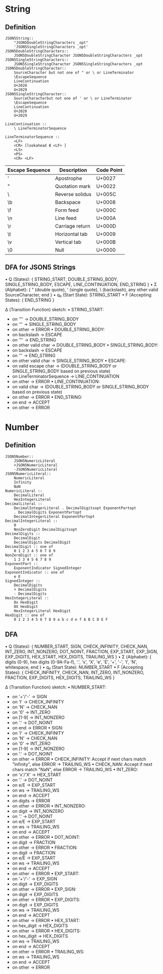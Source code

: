# String

## Definition

```
JSON5String::
    "JSON5DoubleStringCharacters _opt"
    'JSON5SingleStringCharacters _opt'
JSON5DoubleStringCharacters::
    JSON5DoubleStringCharacter JSON5DoubleStringCharacters _opt
JSON5SingleStringCharacters::
    JSON5SingleStringCharacter JSON5SingleStringCharacters _opt
JSON5DoubleStringCharacter::
    SourceCharacter but not one of " or \ or LineTerminator
    \EscapeSequence
    LineContinuation
    U+2028
    U+2029
JSON5SingleStringCharacter::
    SourceCharacterbut not one of ' or \ or LineTerminator
    \EscapeSequence
    LineContinuation
    U+2028
    U+2029

LineContinuation ::
    \ LineTerminatorSequence

LineTerminatorSequence ::
    <LF>
    <CR> [lookahead ∉ <LF> ]
    <LS>
    <PS>
    <CR> <LF>
```

| Escape Sequence | Description       | Code Point |
|-----------------|-------------------|------------|
| \'              | Apostrophe        | U+0027     |
| \"              | Quotation mark    | U+0022     |
| \\              | Reverse solidus   | U+005C     |
| \b              | Backspace         | U+0008     |
| \f              | Form feed         | U+000C     |
| \n              | Line feed         | U+000A     |
| \r              | Carriage return   | U+000D     |
| \t              | Horizontal tab    | U+0009     |
| \v              | Vertical tab      | U+000B     |
| \0              | Null              | U+0000     |

## DFA for JSON5 Strings

• Q (States): { STRING_START, DOUBLE_STRING_BODY, SINGLE_STRING_BODY, ESCAPE, LINE_CONTINUATION, END_STRING }
• Σ (Alphabet): { " (double quote), ' (single quote), \ (backslash), any other valid SourceCharacter, end }
• q₀ (Start State): STRING_START
• F (Accepting States): { END_STRING }

Δ (Transition Function) sketch:
• STRING_START:

- on '"' → DOUBLE_STRING_BODY
- on ''' → SINGLE_STRING_BODY
- on other → ERROR
  • DOUBLE_STRING_BODY:
- on backslash → ESCAPE
- on '"' → END_STRING
- on other valid char → DOUBLE_STRING_BODY
  • SINGLE_STRING_BODY:
- on backslash → ESCAPE
- on ''' → END_STRING
- on other valid char → SINGLE_STRING_BODY
  • ESCAPE:
- on valid escape char → (DOUBLE_STRING_BODY or SINGLE_STRING_BODY based on previous state)
- on LineTerminatorSequence → LINE_CONTINUATION
- on other → ERROR
  • LINE_CONTINUATION:
- on valid char → (DOUBLE_STRING_BODY or SINGLE_STRING_BODY based on previous state)
- on other → ERROR
  • END_STRING:
- on end → ACCEPT
- on other → ERROR

# Number

## Definition

```
JSON5Number::
    JSON5NumericLiteral
    +JSON5NumericLiteral
    -JSON5NumericLiteral
JSON5NumericLiteral::
    NumericLiteral
    Infinity
    NaN
NumericLiteral ::
    DecimalLiteral
    HexIntegerLiteral
DecimalLiteral ::
    DecimalIntegerLiteral . DecimalDigitsopt ExponentPartopt
    . DecimalDigits ExponentPartopt
    DecimalIntegerLiteral ExponentPartopt
DecimalIntegerLiteral ::
    0
    NonZeroDigit DecimalDigitsopt
DecimalDigits ::
    DecimalDigit
    DecimalDigits DecimalDigit
DecimalDigit :: one of
    0 1 2 3 4 5 6 7 8 9
NonZeroDigit :: one of
    1 2 3 4 5 6 7 8 9
ExponentPart ::
    ExponentIndicator SignedInteger
ExponentIndicator :: one of
    e E
SignedInteger ::
    DecimalDigits
    + DecimalDigits
    - DecimalDigits
HexIntegerLiteral ::
    0x HexDigit
    0X HexDigit
    HexIntegerLiteral HexDigit
HexDigit :: one of
    0 1 2 3 4 5 6 7 8 9 a b c d e f A B C D E F
```

## DFA

• Q (States): { NUMBER_START, SIGN, CHECK_INFINITY, CHECK_NAN, INT_ZERO, INT_NONZERO, DOT_NOINT, FRACTION, EXP_START, EXP_SIGN, EXP_DIGITS, HEX_START, HEX_DIGITS, TRAILING_WS }
• Σ (Alphabet): { digits (0-9), hex digits (0-9A-Fa-f), '.', 'x', 'X', 'e', 'E', '+', '-', 'I', 'N', whitespace, end }
• q₀ (Start State): NUMBER_START
• F (Accepting States): { CHECK_INFINITY, CHECK_NAN, INT_ZERO, INT_NONZERO, FRACTION, EXP_DIGITS, HEX_DIGITS, TRAILING_WS }

Δ (Transition Function) sketch:
• NUMBER_START:

- on '+'/'-' → SIGN
- on 'I' → CHECK_INFINITY
- on 'N' → CHECK_NAN
- on '0' → INT_ZERO
- on [1-9] → INT_NONZERO
- on '.' → DOT_NOINT
- on end → ERROR
  • SIGN:
- on 'I' → CHECK_INFINITY
- on 'N' → CHECK_NAN
- on '0' → INT_ZERO
- on [1-9] → INT_NONZERO
- on '.' → DOT_NOINT
- on other → ERROR
  • CHECK_INFINITY: Accept if next chars match "Infinity", else ERROR → TRAILING_WS
  • CHECK_NAN: Accept if next chars match "NaN", else ERROR → TRAILING_WS
  • INT_ZERO:
- on 'x'/'X' → HEX_START
- on '.' → DOT_NOINT
- on e/E → EXP_START
- on ws → TRAILING_WS
- on end → ACCEPT
- on digits → ERROR
- on other → ERROR
  • INT_NONZERO:
- on digit → INT_NONZERO
- on '.' → DOT_NOINT
- on e/E → EXP_START
- on ws → TRAILING_WS
- on end → ACCEPT
- on other → ERROR
  • DOT_NOINT:
- on digit → FRACTION
- on other → ERROR
  • FRACTION:
- on digit → FRACTION
- on e/E → EXP_START
- on ws → TRAILING_WS
- on end → ACCEPT
- on other → ERROR
  • EXP_START:
- on '+'/'-' → EXP_SIGN
- on digit → EXP_DIGITS
- on other → ERROR
  • EXP_SIGN:
- on digit → EXP_DIGITS
- on other → ERROR
  • EXP_DIGITS:
- on digit → EXP_DIGITS
- on ws → TRAILING_WS
- on end → ACCEPT
- on other → ERROR
  • HEX_START:
- on hex_digit → HEX_DIGITS
- on other → ERROR
  • HEX_DIGITS:
- on hex_digit → HEX_DIGITS
- on ws → TRAILING_WS
- on end → ACCEPT
- on other → ERROR
  • TRAILING_WS:
- on ws → TRAILING_WS
- on end → ACCEPT
- on other → ERROR
